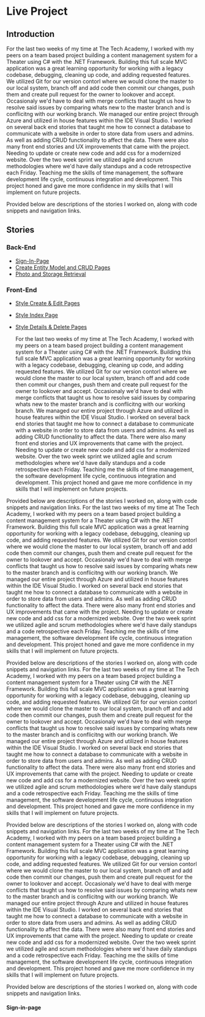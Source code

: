# Live Project

## Introduction

  For the last two weeks of my time at The Tech Academy, I worked with my peers on a team based project building a content management system for a Theater using C# with the .NET Framework. Building this full scale MVC application was a great learning opportunity for working with a legacy codebase, debugging, cleaning up code, and adding requested features. We utilized Git for our version contorl where we would clone the master to our local system, branch off and add code then commit our changes, push them and create pull request for the owner to lookover and accept. Occasionaly we'd have to deal with merge conflicts that taught us how to resolve said issues by comparing whats new to the master branch and is conflicitng with our working branch. We managed our entire project through Azure and utilized in house features within the IDE Visual Studio. I worked on several back end stories that taught me how to connect a database to communicate with a website in order to store data from users and admins. As well as adding CRUD functionality to affect the data. There were also many front end stories and UX improvements that came with the project. Needing to update or create new code and add css for a modernized website. Over the two week sprint we utilized agile and scrum methodologies where we'd have daily standups and a code retrospective each Friday. Teaching me the skills of time management, the software development life cycle, continuous integration and development. This project honed and gave me more confidence in my skills that I will implement on future projects.

Provided below are descriptions of the stories I worked on, along with code snippets and navigation links. 

## Stories

### Back-End
- [Sign-In-Page](#Sign-in-page)
- [Create Entity Model and CRUD Pages]()
- [Photo and Storage Retrieval]()
### Front-End
- [Style Create & Edit Pages]()
- [Style Index Page]()
- [Style Details & Delete Pages]()

  For the last two weeks of my time at The Tech Academy, I worked with my peers on a team based project building a content management system for a Theater using C# with the .NET Framework. Building this full scale MVC application was a great learning opportunity for working with a legacy codebase, debugging, cleaning up code, and adding requested features. We utilized Git for our version contorl where we would clone the master to our local system, branch off and add code then commit our changes, push them and create pull request for the owner to lookover and accept. Occasionaly we'd have to deal with merge conflicts that taught us how to resolve said issues by comparing whats new to the master branch and is conflicitng with our working branch. We managed our entire project through Azure and utilized in house features within the IDE Visual Studio. I worked on several back end stories that taught me how to connect a database to communicate with a website in order to store data from users and admins. As well as adding CRUD functionality to affect the data. There were also many front end stories and UX improvements that came with the project. Needing to update or create new code and add css for a modernized website. Over the two week sprint we utilized agile and scrum methodologies where we'd have daily standups and a code retrospective each Friday. Teaching me the skills of time management, the software development life cycle, continuous integration and development. This project honed and gave me more confidence in my skills that I will implement on future projects.

Provided below are descriptions of the stories I worked on, along with code snippets and navigation links.   For the last two weeks of my time at The Tech Academy, I worked with my peers on a team based project building a content management system for a Theater using C# with the .NET Framework. Building this full scale MVC application was a great learning opportunity for working with a legacy codebase, debugging, cleaning up code, and adding requested features. We utilized Git for our version contorl where we would clone the master to our local system, branch off and add code then commit our changes, push them and create pull request for the owner to lookover and accept. Occasionaly we'd have to deal with merge conflicts that taught us how to resolve said issues by comparing whats new to the master branch and is conflicitng with our working branch. We managed our entire project through Azure and utilized in house features within the IDE Visual Studio. I worked on several back end stories that taught me how to connect a database to communicate with a website in order to store data from users and admins. As well as adding CRUD functionality to affect the data. There were also many front end stories and UX improvements that came with the project. Needing to update or create new code and add css for a modernized website. Over the two week sprint we utilized agile and scrum methodologies where we'd have daily standups and a code retrospective each Friday. Teaching me the skills of time management, the software development life cycle, continuous integration and development. This project honed and gave me more confidence in my skills that I will implement on future projects.

Provided below are descriptions of the stories I worked on, along with code snippets and navigation links.   For the last two weeks of my time at The Tech Academy, I worked with my peers on a team based project building a content management system for a Theater using C# with the .NET Framework. Building this full scale MVC application was a great learning opportunity for working with a legacy codebase, debugging, cleaning up code, and adding requested features. We utilized Git for our version contorl where we would clone the master to our local system, branch off and add code then commit our changes, push them and create pull request for the owner to lookover and accept. Occasionaly we'd have to deal with merge conflicts that taught us how to resolve said issues by comparing whats new to the master branch and is conflicitng with our working branch. We managed our entire project through Azure and utilized in house features within the IDE Visual Studio. I worked on several back end stories that taught me how to connect a database to communicate with a website in order to store data from users and admins. As well as adding CRUD functionality to affect the data. There were also many front end stories and UX improvements that came with the project. Needing to update or create new code and add css for a modernized website. Over the two week sprint we utilized agile and scrum methodologies where we'd have daily standups and a code retrospective each Friday. Teaching me the skills of time management, the software development life cycle, continuous integration and development. This project honed and gave me more confidence in my skills that I will implement on future projects.

Provided below are descriptions of the stories I worked on, along with code snippets and navigation links.   For the last two weeks of my time at The Tech Academy, I worked with my peers on a team based project building a content management system for a Theater using C# with the .NET Framework. Building this full scale MVC application was a great learning opportunity for working with a legacy codebase, debugging, cleaning up code, and adding requested features. We utilized Git for our version contorl where we would clone the master to our local system, branch off and add code then commit our changes, push them and create pull request for the owner to lookover and accept. Occasionaly we'd have to deal with merge conflicts that taught us how to resolve said issues by comparing whats new to the master branch and is conflicitng with our working branch. We managed our entire project through Azure and utilized in house features within the IDE Visual Studio. I worked on several back end stories that taught me how to connect a database to communicate with a website in order to store data from users and admins. As well as adding CRUD functionality to affect the data. There were also many front end stories and UX improvements that came with the project. Needing to update or create new code and add css for a modernized website. Over the two week sprint we utilized agile and scrum methodologies where we'd have daily standups and a code retrospective each Friday. Teaching me the skills of time management, the software development life cycle, continuous integration and development. This project honed and gave me more confidence in my skills that I will implement on future projects.

Provided below are descriptions of the stories I worked on, along with code snippets and navigation links. 
#### Sign-in-page
